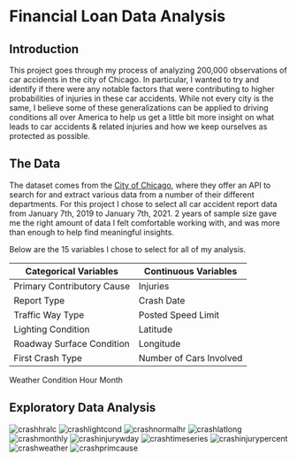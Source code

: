 # Financial Loan Data Analysis

## Introduction
  
This project goes through my process of analyzing 200,000 observations of car accidents in the city of Chicago.  In particular, I wanted to try and identify if there were any notable factors that were contributing to higher probabilities of injuries in these car accidents.  While not every city is the same, I believe some of these generalizations can be applied to driving conditions all over America to help us get a little bit more insight on what leads to car accidents & related injuries and how we keep ourselves as protected as possible.

## The Data
The dataset comes from the [City of Chicago](https://data.cityofchicago.org/), where they offer an API to search for and extract various data from a number of their different departments.  For this project I chose to select all car accident report data from January 7th, 2019 to January 7th, 2021.  2 years of sample size gave me the right amount of data I felt comfortable working with, and was more than enough to help find meaningful insights.

Below are the 15 variables I chose to select for all of my analysis.

Categorical Variables      | Continuous Variables    
-------------------------- | ---------------------- 
Primary Contributory Cause | Injuries  
Report Type                | Crash Date 
Traffic Way Type           | Posted Speed Limit
Lighting Condition         | Latitude
Roadway Surface Condition  | Longitude
First Crash Type           | Number of Cars Involved
Weather Condition
Hour
Month


## Exploratory Data Analysis

![crashhralc](https://user-images.githubusercontent.com/16946556/103946543-97d83e00-50eb-11eb-99f3-f891f02b1bd9.png)
![crashlightcond](https://user-images.githubusercontent.com/16946556/103946545-9870d480-50eb-11eb-8b2b-c7a950e6206b.png)
![crashnormalhr](https://user-images.githubusercontent.com/16946556/103946546-99096b00-50eb-11eb-86ac-e3abb3a33a6a.png)
![crashlatlong](https://user-images.githubusercontent.com/16946556/103946549-99096b00-50eb-11eb-8c48-6e7084dfb454.png)
![crashmonthly](https://user-images.githubusercontent.com/16946556/103946551-99a20180-50eb-11eb-9aae-0a27b6111417.png)
![crashinjurywday](https://user-images.githubusercontent.com/16946556/103946553-99a20180-50eb-11eb-8633-310fa1936aae.png)
![crashtimeseries](https://user-images.githubusercontent.com/16946556/103946554-99a20180-50eb-11eb-9fdc-aa065bcd4ca7.png)
![crashinjurypercent](https://user-images.githubusercontent.com/16946556/103946555-99a20180-50eb-11eb-9292-de126fd26b6e.png)
![crashweather](https://user-images.githubusercontent.com/16946556/103946557-9a3a9800-50eb-11eb-9fd4-493df03cb1cc.png)
![crashprimcause](https://user-images.githubusercontent.com/16946556/103946771-eab1f580-50eb-11eb-9484-116f0397cfe0.png)



